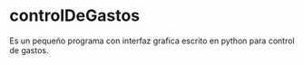 controlDeGastos
===============

Es un pequeño programa con interfaz grafica escrito en python para control de gastos.
